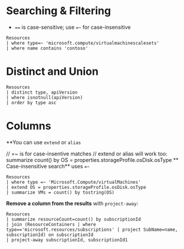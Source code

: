 # Searching & Filtering

- `==` is case-sensitive; use `=~` for case-insensitive

```kql
Resources
| where type=~ 'microsoft.compute/virtualmachinescalesets'
| where name contains 'contoso'
```

# Distinct and Union
```kql
Resources
| distinct type, apiVersion
| where isnotnull(apiVersion)
| order by type asc

```

# Columns

**You can use `extend` or `alias`

// =~ is for case-insentive matches
// extend or alias will work too: summarize count() by OS = properties.storageProfile.osDisk.osType
** Case-insensitive search** uses `=~`

```kql
Resources
| where type =~ 'Microsoft.Compute/virtualMachines'
| extend OS = properties.storageProfile.osDisk.osType
| summarize VMs = count() by tostring(OS)
```

**Remove a column from the results** with `project-away`:
```kql
Resources
| summarize resourceCount=count() by subscriptionId
| join (ResourceContainers | where type=='microsoft.resources/subscriptions' | project SubName=name, subscriptionId) on subscriptionId
| project-away subscriptionId, subscriptionId1
```
